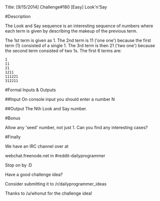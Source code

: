 Title: [9/15/2014] Challenge#180 [Easy] Look'n'Say

#Description

The Look and Say sequence is an interesting sequence of numbers where each term is given by describing the makeup of the previous term.

The 1st term is given as 1. The 2nd term is 11 ('one one') because the first term (1) consisted of a single 1. The 3rd term is then 21 ('two one') because the second term consisted of two 1s. The first 6 terms are:

    1
    11
    21
    1211
    111221
    312211

#Formal Inputs & Outputs

##Input
On console input you should enter a number N

##Output
 The Nth Look and Say number.

#Bonus

 Allow any 'seed' number, not just 1. Can you find any interesting cases?


#Finally

We have an IRC channel over at 


webchat.freenode.net in #reddit-dailyprogrammer


Stop on by :D


Have a good challenge idea?

Consider submitting it to /r/dailyprogrammer_ideas

Thanks to /u/whonut for the challenge idea!
